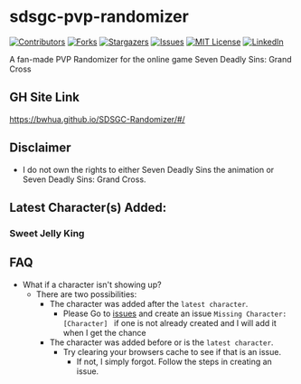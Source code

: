 # sdsgc-pvp-randomizer

[![Contributors][contributors-shield]][contributors-url]
[![Forks][forks-shield]][forks-url]
[![Stargazers][stars-shield]][stars-url]
[![Issues][issues-shield]][issues-url]
[![MIT License][license-shield]][license-url]
[![LinkedIn][linkedin-shield]][linkedin-url]

A fan-made PVP Randomizer for the online game Seven Deadly Sins: Grand Cross

## GH Site Link
https://bwhua.github.io/SDSGC-Randomizer/#/

## Disclaimer
- I do not own the rights to either Seven Deadly Sins the animation or Seven Deadly Sins: Grand Cross.

## Latest Character(s) Added: 
### Sweet Jelly King

## FAQ
- What if a character isn't showing up?
  - There are two possibilities:
    - The character was added after the ```latest character```.
      - Please Go to [issues](https://github.com/bwhua/sdsgc-pvp-randomizer/issues) and create an issue ```Missing Character: [Character] ``` if one is not already created and I will add it when I get the chance
    - The character was added before or is the ```latest character```.
      - Try clearing your browsers cache to see if that is an issue.
        - If not, I simply forgot. Follow the steps in creating an issue. 
      
[contributors-shield]: https://img.shields.io/github/contributors/bwhua/sdsgc-pvp-randomizer.svg?style=flat-square
[contributors-url]: https://github.com/bwhua/sdsgc-pvp-randomizer/graphs/contributors
[forks-shield]: https://img.shields.io/github/forks/bwhua/sdsgc-pvp-randomizer.svg?style=flat-square
[forks-url]: https://github.com/bwhua/sdsgc-pvp-randomizer/network/members
[stars-shield]: https://img.shields.io/github/stars/bwhua/sdsgc-pvp-randomizer.svg?style=flat-square
[stars-url]: https://github.com/bwhua/sdsgc-pvp-randomizer/stargazers
[issues-shield]: https://img.shields.io/github/issues/bwhua/sdsgc-pvp-randomizer.svg?style=flat-square
[issues-url]: https://github.com/bwhua/sdsgc-pvp-randomizer/issues
[license-shield]: https://img.shields.io/github/license/bwhua/sdsgc-pvp-randomizer.svg?style=flat-square
[license-url]: https://github.com/bwhua/sdsgc-pvp-randomizer/blob/master/LICENSE.txt
[linkedin-shield]: https://img.shields.io/badge/-LinkedIn-black.svg?style=flat-square&logo=linkedin&colorB=555
[linkedin-url]: https://linkedin.com/in/bwhua
